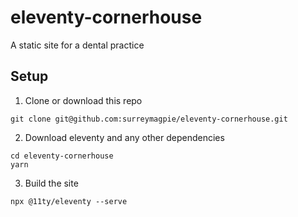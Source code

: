# eleventy-cornerhouse
A static site for a dental practice

## Setup
1. Clone or download this repo
```
git clone git@github.com:surreymagpie/eleventy-cornerhouse.git
```

2. Download eleventy and any other dependencies
```
cd eleventy-cornerhouse
yarn
```

3. Build the site
```
npx @11ty/eleventy --serve
```
